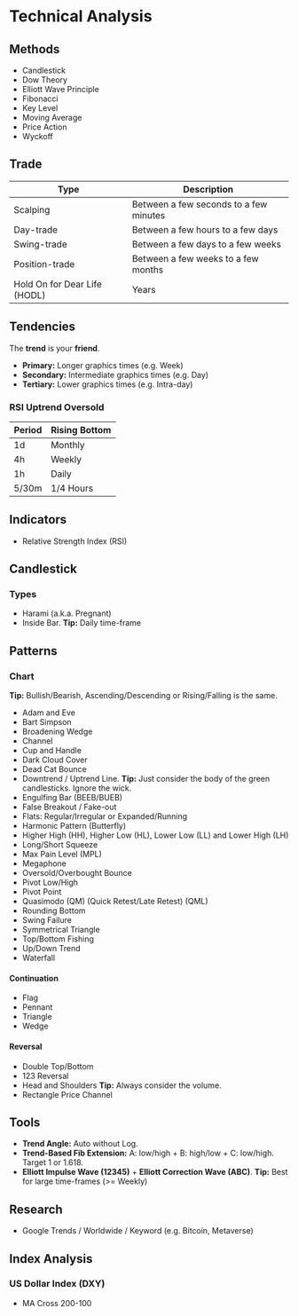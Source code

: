 # Technical Analysis

<!--
Higher-highs and Higher-lows
Lower-highs and Lower-lows

- Downtrend and Uptrend for Week
- HH/HL or LH/LL for Day/4 hours

- Use high/Low from other candles

- Stop técnico (graphical) e financeiro (percentage)
- Stop offset

- Stop Loss/Gain
-->

## Methods

- Candlestick
- Dow Theory
- Elliott Wave Principle
- Fibonacci
- Key Level
- Moving Average
- Price Action
- Wyckoff

<!--
3Ms: Mind, Method, Money
-->

## Trade

| Type                         | Description                            |
| ---------------------------- | -------------------------------------- |
| Scalping                     | Between a few seconds to a few minutes |
| Day-trade                    | Between a few hours to a few days      |
| Swing-trade                  | Between a few days to a few weeks      |
| Position-trade               | Between a few weeks to a few months    |
| Hold On for Dear Life (HODL) | Years                                  |

## Tendencies

The **trend** is your **friend**.

- **Primary:** Longer graphics times (e.g. Week)
- **Secondary:** Intermediate graphics times (e.g. Day)
- **Tertiary:** Lower graphics times (e.g. Intra-day)

### RSI Uptrend Oversold

| Period | Rising Bottom |
| ------ | ------------- |
| 1d     | Monthly       |
| 4h     | Weekly        |
| 1h     | Daily         |
| 5/30m  | 1/4 Hours     |

## Indicators

- Relative Strength Index (RSI)

## Candlestick

<!--
Exhaust/Combustion
Liquidity Level/Zone
-->

### Types

- Harami (a.k.a. Pregnant)
- Inside Bar. **Tip:** Daily time-frame

## Patterns

### Chart

**Tip:** Bullish/Bearish, Ascending/Descending or Rising/Falling is the same.

- Adam and Eve
- Bart Simpson
- Broadening Wedge
- Channel
- Cup and Handle
- Dark Cloud Cover
- Dead Cat Bounce
- Downtrend / Uptrend Line. **Tip:** Just consider the body of the green candlesticks. Ignore the wick.
- Engulfing Bar (BEEB/BUEB)
- False Breakout / Fake-out
- Flats: Regular/Irregular or Expanded/Running
- Harmonic Pattern (Butterfly)
- Higher High (HH), Higher Low (HL), Lower Low (LL) and Lower High (LH)
- Long/Short Squeeze
- Max Pain Level (MPL)
- Megaphone
- Oversold/Overbought Bounce
- Pivot Low/High
- Pivot Point
- Quasimodo (QM) (Quick Retest/Late Retest) (QML)
- Rounding Bottom
- Swing Failure
- Symmetrical Triangle
- Top/Bottom Fishing
- Up/Down Trend
- Waterfall

<!--
Ascending Triangle or Revival Pattern
First Time Back (FTR)
Compression
Supply Zone

Whole Numbers
- < $10 Coins Key Levels: $1 - $5 and $10
- > $10 Coins Key Levels: $10, $20, $30, $40, $50, etc...
- > $50 Coins Key Levels: $100, $200, $300, etc...
-->

#### Continuation

- Flag
- Pennant
- Triangle
- Wedge

<!--
25 degree
Key Support/Resistance (S/R) Level
-->

#### Reversal

- Double Top/Bottom
- 123 Reversal
- Head and Shoulders **Tip:** Always consider the volume.
- Rectangle Price Channel

<!--
Breakout / Power Breakout
Pivot Gift/Classic/Breakout + MM20

Renko

Core 123 Trend
-->

## Tools

- **Trend Angle:** Auto without Log.
- **Trend-Based Fib Extension:** A: low/high + B: high/low + C: low/high. Target 1 or 1.618.
- **Elliott Impulse Wave (12345)** + **Elliott Correction Wave (ABC)**. **Tip:** Best for large time-frames (>= Weekly)

## Research

- Google Trends / Worldwide / Keyword (e.g. Bitcoin, Metaverse)

## Index Analysis

### US Dollar Index (DXY)

- MA Cross 200-100

<!--
Supply/Demand Zone (Base/Single Candle)
Last bullish candle before big decline

Psychological Supply Zone
Psychological Demand Zone

Supply Zone
1. Find the open of the last bullish candle before the drop
2. Locale the most recent right before the drop

Demand Zone
1. Find the open of the last bearish candle before the up move
2. Locale the most recent low before the up move
-->
